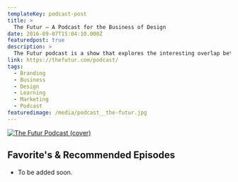 ```yaml
---
templateKey: podcast-post
title: >
  The Futur — A Podcast for the Business of Design
date: 2016-09-07T15:04:10.000Z
featuredpost: true
description: >
  The Futur podcast is a show that explores the interesting overlap between design, marketing, and business.
link: https://thefutur.com/podcast/
tags:
  - Branding
  - Business
  - Design
  - Learning
  - Marketing
  - Podcast
featuredimage: /media/podcast__the-futur.jpg
---
```


[![The Futur Podcast (cover)](/media/podcast__the-futur.jpg)](https://thefutur.com/podcast/ "Go to The Futur's Podcast website")

## Favorite's & Recommended Episodes

- To be added soon.
